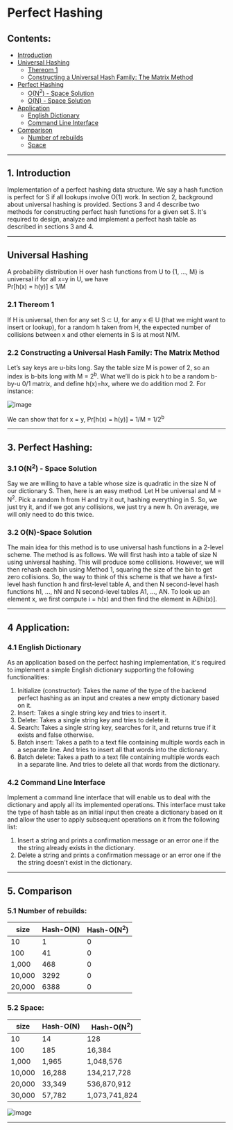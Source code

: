 # Perfect Hashing

## Contents:
- [Introduction](#introduction)
- [Universal Hashing](#Universal-Hashing)
  - [Thereom 1](#Thereom-1)
  - [Constructing a Universal Hash Family: The Matrix Method](#Constructing-a-Universal-Hash-Family:-The-Matrix-Method)
- [Perfect Hashing](#Perfect-Hashing)
  - [O(N<sup>2</sup>) - Space Solution](#O(N<sup>2</sup>)-Space-Solution)
  - [O(N) - Space Solution](#O(N)-Space-Solution)
- [Application](#Application)
  - [English Dictionary](#English-Dictionary)
  - [Command Line Interface](#Command-Line-Interface)
- [Comparison](#Comparison)
  - [Number of rebuilds](#Number-of-rebuilds)
  - [Space](#Space)

---

## 1. Introduction <a name="introduction"></a>
Implementation of a perfect hashing data structure. We say a hash function is perfect for S if all lookups involve O(1) work. In section 2, background about
universal hashing is provided. Sections 3 and 4 describe two methods for constructing perfect hash functions for a given set S. It's required to design, analyze and implement a perfect
hash table as described in sections 3 and 4.

---

## Universal Hashing
A probability distribution H over hash functions from U to {1, ..., M} is universal if for all x=y in U, we have<br>
Pr[h(x) = h(y)] ≤ 1/M


### 2.1 Thereom 1
If H is universal, then for any set S ⊂ U, for any x ∈ U (that we might want to insert or lookup), for a random h taken from H, the expected number of collisions between x and other elements in S is at most N/M.


### 2.2 Constructing a Universal Hash Family: The Matrix Method
Let’s say keys are u-bits long. Say the table size M is power of 2, so an index is b-bits long with M = 2<sup>b</sup>. What we’ll do is pick h to be a random b-by-u 0/1 matrix, and define h(x)=hx, where we do addition mod 2. For instance:

![image](https://github.com/mohamedhassan279/Perfect-Hashing/assets/96317608/0fdb189d-a2dd-467e-99d9-2a38fce6224f)

We can show that for x = y, Pr[h(x) = h(y)] = 1/M = 1/2<sup>b</sup>

---

## 3. Perfect Hashing:

### 3.1 O(N<sup>2</sup>) - Space Solution
Say we are willing to have a table whose size is quadratic in the size N of our dictionary S. Then, here is an easy method. Let H be universal and M = N<sup>2</sup>. Pick a random h from H and try it out, hashing everything in S. So, we just try it, and if we got any collisions, we just try a new h. On average, we will only need to do this twice.


### 3.2 O(N)-Space Solution
The main idea for this method is to use universal hash functions in a 2-level scheme. The method is as follows. We will first hash into a table of size N using universal hashing. This will produce some collisions. However, we will then rehash each bin using Method 1, squaring the size of the bin to get zero collisions. So, the way to think of this scheme is that we have a first-level hash function h and first-level table A, and then N second-level hash functions h1, ..., hN and N second-level tables A1, ..., AN. To look up an element x, we first compute i = h(x) and then find the element in Ai[hi(x)].

---

## 4 Application:

### 4.1 English Dictionary
As an application based on the perfect hashing implementation, it's required to implement a simple English dictionary supporting the following functionalities:
1. Initialize (constructor): Takes the name of the type of the backend perfect hashing as an input and creates a new empty dictionary based on it.
2. Insert: Takes a single string key and tries to insert it.
3. Delete: Takes a single string key and tries to delete it.
4. Search: Takes a single string key, searches for it, and returns true if it exists and false otherwise.
5. Batch insert: Takes a path to a text file containing multiple words each in a separate line. And tries to insert all that words into the dictionary.
6. Batch delete: Takes a path to a text file containing multiple words each in a separate line. And tries to delete all that words from the dictionary.


### 4.2 Command Line Interface
Implement a command line interface that will enable us to deal with the dictionary
and apply all its implemented operations. This interface must take the type of hash table as an initial input then create a dictionary based on it and allow the user to apply subsequent operations on it from the following list:
1. Insert a string and prints a confirmation message or an error one if the the string already exists in the dictionary.
2. Delete a string and prints a confirmation message or an error one if the the string doesn’t exist in the dictionary.

---

## 5. Comparison

### 5.1 Number of rebuilds:

| size | Hash-O(N) | Hash-O(N<sup>2</sup>) |
| ---- | --------- | --------------------- |
| 10 | 1 | 0 |
| 100 | 41 | 0 |
| 1,000 | 468 | 0 |
| 10,000 | 3292 | 0 |
| 20,000 | 6388 | 0 |


### 5.2 Space:

| size   | Hash-O(N) | Hash-O(N<sup>2</sup>) |
| ------ | --------- | --------------------- |
| 10     | 14        | 128                   |
| 100    | 185       | 16,384                |
| 1,000  | 1,965     | 1,048,576             |
| 10,000 | 16,288    | 134,217,728           |
| 20,000 | 33,349    | 536,870,912           |
| 30,000 | 57,782    | 1,073,741,824         |

![image](https://github.com/mohamedhassan279/Perfect-Hashing/assets/96317608/ddc17f28-289f-4303-bded-ae7deabefb14)

---
